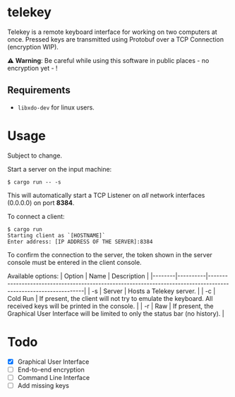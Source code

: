 # telekey
Telekey is a remote keyboard interface for working on two computers at once.
Pressed keys are transmitted using Protobuf over a TCP Connection (encryption WIP).

⚠️  __**Warning**__: Be careful while using this software in public places - no
encryption yet - !

## Requirements
- `libxdo-dev` for linux users.

# Usage
Subject to change.

Start a server on the input machine:
```shell
$ cargo run -- -s
```
This will automatically start a TCP Listener on *all* network interfaces (0.0.0.0)
on port **8384**.

To connect a client:
```shell
$ cargo run
Starting client as `[HOSTNAME]`
Enter address: [IP ADDRESS OF THE SERVER]:8384
```
To confirm the connection to the server, the token shown in the server console must be entered in the client console.

Available options:
| Option | Name     | Description                                                                                                    |
|--------|----------|----------------------------------------------------------------------------------------------------------------|
| -s     | Server   | Hosts a Telekey server.                                                                                        |
| -c     | Cold Run | If present, the client will not try to emulate the keyboard. All received keys will be printed in the console. |
| -r     | Raw      | If present, the Graphical User Interface will be limited to only the status bar (no history).                  |

# Todo
- [x] Graphical User Interface
- [ ] End-to-end encryption
- [ ] Command Line Interface
- [ ] Add missing keys

